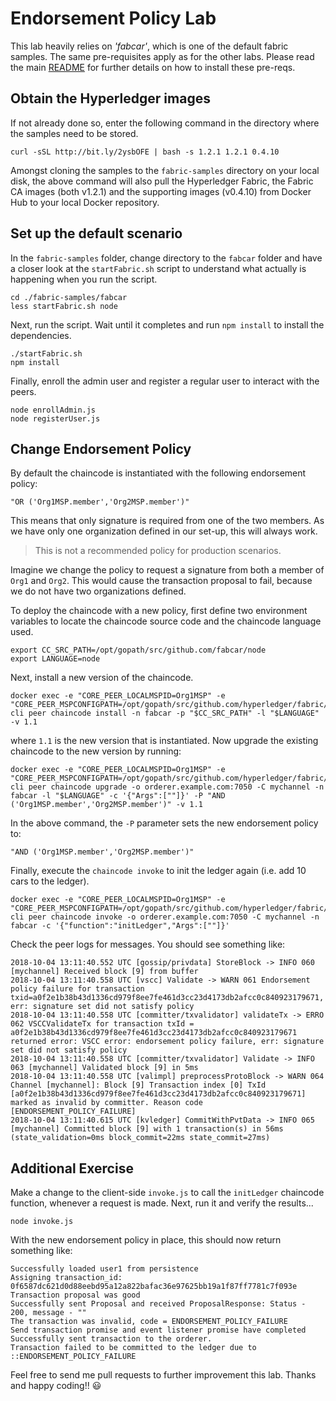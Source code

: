 # Endorsement Policy Lab
This lab heavily relies on *'fabcar'*, which is one of the default fabric samples. The same pre-requisites apply as for the other labs. Please read the main [README](../README.md) for further details on how to install these pre-reqs.
## Obtain the Hyperledger images
If not already done so, enter the following command in the directory where the samples need to be stored.
```
curl -sSL http://bit.ly/2ysbOFE | bash -s 1.2.1 1.2.1 0.4.10
```
Amongst cloning the samples to the `fabric-samples` directory on your local disk, the above command will also pull the Hyperledger Fabric, the Fabric CA images (both v1.2.1) and the supporting images (v0.4.10) from Docker Hub to your local Docker repository.

## Set up the default scenario
In the `fabric-samples` folder, change directory to the `fabcar` folder and have a closer look at the `startFabric.sh` script to understand what actually is happening when you run the script.
```
cd ./fabric-samples/fabcar
less startFabric.sh node
```
Next, run the script. Wait until it completes and run `npm install` to install the dependencies.
```
./startFabric.sh
npm install
```
Finally, enroll the admin user and register a regular user to interact with the peers.
```
node enrollAdmin.js
node registerUser.js
```
## Change Endorsement Policy
By default the chaincode is instantiated with the following endorsement policy:
```
"OR ('Org1MSP.member','Org2MSP.member')"
```
This means that only signature is required from one of the two members. As we have only one organization defined in our set-up, this will always work.

> This is not a recommended policy for production scenarios.

Imagine we change the policy to request a signature from both a member of `Org1` and `Org2`. This would cause the transaction proposal to fail, because we do not have two organizations defined.

To deploy the chaincode with a new policy, first define two environment variables to locate the chaincode source code and the chaincode language used.
```
export CC_SRC_PATH=/opt/gopath/src/github.com/fabcar/node
export LANGUAGE=node
```
Next, install a new version of the chaincode.
```
docker exec -e "CORE_PEER_LOCALMSPID=Org1MSP" -e "CORE_PEER_MSPCONFIGPATH=/opt/gopath/src/github.com/hyperledger/fabric/peer/crypto/peerOrganizations/org1.example.com/users/Admin@org1.example.com/msp" cli peer chaincode install -n fabcar -p "$CC_SRC_PATH" -l "$LANGUAGE" -v 1.1
```
where `1.1` is the new version that is instantiated. Now upgrade the existing chaincode to the new version by running:
```
docker exec -e "CORE_PEER_LOCALMSPID=Org1MSP" -e "CORE_PEER_MSPCONFIGPATH=/opt/gopath/src/github.com/hyperledger/fabric/peer/crypto/peerOrganizations/org1.example.com/users/Admin@org1.example.com/msp" cli peer chaincode upgrade -o orderer.example.com:7050 -C mychannel -n fabcar -l "$LANGUAGE" -c '{"Args":[""]}' -P "AND ('Org1MSP.member','Org2MSP.member')" -v 1.1
```
In the above command, the `-P` parameter sets the new endorsement policy to:
```
"AND ('Org1MSP.member','Org2MSP.member')"
```
Finally, execute the `chaincode invoke` to init the ledger again (i.e. add 10 cars to the ledger).
```
docker exec -e "CORE_PEER_LOCALMSPID=Org1MSP" -e "CORE_PEER_MSPCONFIGPATH=/opt/gopath/src/github.com/hyperledger/fabric/peer/crypto/peerOrganizations/org1.example.com/users/Admin@org1.example.com/msp" cli peer chaincode invoke -o orderer.example.com:7050 -C mychannel -n fabcar -c '{"function":"initLedger","Args":[""]}'
```
Check the peer logs for messages. You should see something like:
```
2018-10-04 13:11:40.552 UTC [gossip/privdata] StoreBlock -> INFO 060 [mychannel] Received block [9] from buffer
2018-10-04 13:11:40.558 UTC [vscc] Validate -> WARN 061 Endorsement policy failure for transaction txid=a0f2e1b38b43d1336cd979f8ee7fe461d3cc23d4173db2afcc0c840923179671, err: signature set did not satisfy policy
2018-10-04 13:11:40.558 UTC [committer/txvalidator] validateTx -> ERRO 062 VSCCValidateTx for transaction txId = a0f2e1b38b43d1336cd979f8ee7fe461d3cc23d4173db2afcc0c840923179671 returned error: VSCC error: endorsement policy failure, err: signature set did not satisfy policy
2018-10-04 13:11:40.558 UTC [committer/txvalidator] Validate -> INFO 063 [mychannel] Validated block [9] in 5ms
2018-10-04 13:11:40.558 UTC [valimpl] preprocessProtoBlock -> WARN 064 Channel [mychannel]: Block [9] Transaction index [0] TxId [a0f2e1b38b43d1336cd979f8ee7fe461d3cc23d4173db2afcc0c840923179671] marked as invalid by committer. Reason code [ENDORSEMENT_POLICY_FAILURE]
2018-10-04 13:11:40.615 UTC [kvledger] CommitWithPvtData -> INFO 065 [mychannel] Committed block [9] with 1 transaction(s) in 56ms (state_validation=0ms block_commit=22ms state_commit=27ms)
```
## Additional Exercise
Make a change to the client-side `invoke.js` to call the `initLedger` chaincode function, whenever a request is made.
Next, run it and verify the results...
```
node invoke.js
```
With the new endorsement policy in place, this should now return something like:
```
Successfully loaded user1 from persistence
Assigning transaction_id:  0f6587dc621d0d88eebd95a12a822bafac36e97625bb19a1f87ff7781c7f093e
Transaction proposal was good
Successfully sent Proposal and received ProposalResponse: Status - 200, message - ""
The transaction was invalid, code = ENDORSEMENT_POLICY_FAILURE
Send transaction promise and event listener promise have completed
Successfully sent transaction to the orderer.
Transaction failed to be committed to the ledger due to ::ENDORSEMENT_POLICY_FAILURE
```
Feel free to send me pull requests to further improvement this lab. Thanks and happy coding!! :smiley:
